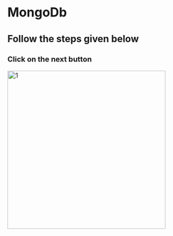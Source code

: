 # MongoDb

## Follow the steps given below
### Click on the next button
<img width="355" alt="1" src="https://user-images.githubusercontent.com/129230735/228676150-6c6bf30a-2efa-47b9-898a-517419a32167.png">
